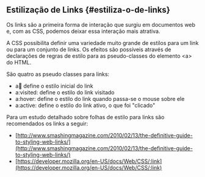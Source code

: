 ## Estilização de Links {#estiliza-o-de-links}

Os links são a primeira forma de interação que surgiu em documentos web e, com as CSS, podemos deixar essa interação mais atrativa.

A CSS possibilita definir uma variedade muito grande de estilos para um link ou para um conjunto de links. Os efeitos são possíveis através de declarações de regras de estilo para as pseudo-classes do elemento &lt;a&gt; do HTML.

São quatro as pseudo classes para links:

*   a:link: define o estilo inicial do link
*   a:visited: define o estilo do link visitado
*   a:hover: define o estilo do link quando passa-se o mouse sobre ele
*   a:active: define o estilo do link ativo, o que foi &quot;clicado&quot;

Para um estudo detalhado sobre folhas de estilo para links são recomendados os links a seguir:

*   [http://www.smashingmagazine.com/2010/02/13/the-definitive-guide-to-styling-web-links/](http://www.smashingmagazine.com/2010/02/13/the-definitive-guide-to-styling-web-links/)
*   [https://developer.mozilla.org/en-US/docs/Web/CSS/:link](https://developer.mozilla.org/en-US/docs/Web/CSS/:link)